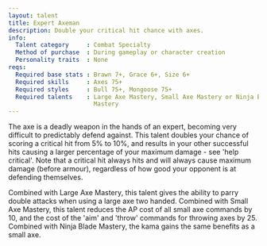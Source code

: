 ```yaml
---
layout: talent
title: Expert Axeman
description: Double your critical hit chance with axes.
info:
  Talent category     : Combat Specialty
  Method of purchase  : During gameplay or character creation
  Personality traits  : None
reqs:
  Required base stats : Brawn 7+, Grace 6+, Size 6+
  Required skills     : Axes 75+
  Required styles     : Bull 75+, Mongoose 75+
  Required talents    : Large Axe Mastery, Small Axe Mastery or Ninja Blade
                        Mastery
---
```


The axe is a deadly weapon in the hands of an expert, becoming very difficult to predictably defend against. This talent doubles your chance of scoring a critical hit from 5% to 10%, and results in your other successful hits causing a larger percentage of your maximum damage - see 'help critical'. Note that a critical hit always hits and will always cause maximum damage (before armour), regardless of how good your opponent is at defending themselves.

Combined with Large Axe Mastery, this talent gives the ability to parry double attacks when using a large axe two handed. Combined with Small Axe Mastery, this talent reduces the AP cost of all small axe commands by 10, and the cost of the 'aim' and 'throw' commands for throwing axes by 25. Combined with Ninja Blade Mastery, the kama gains the same benefits as a small axe.